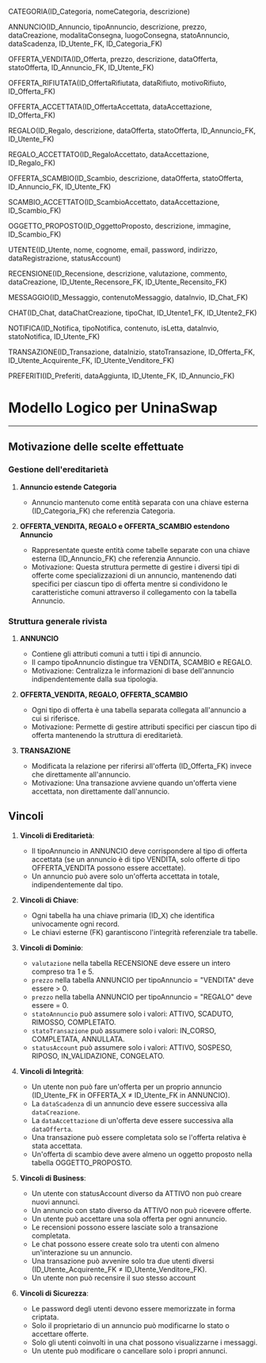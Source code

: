 CATEGORIA(ID_Categoria, nomeCategoria, descrizione)

ANNUNCIO(ID_Annuncio, tipoAnnuncio, descrizione, prezzo, dataCreazione, modalitaConsegna, luogoConsegna, statoAnnuncio, dataScadenza, ID_Utente_FK, ID_Categoria_FK)

OFFERTA_VENDITA(ID_Offerta, prezzo, descrizione, dataOfferta, statoOfferta, ID_Annuncio_FK, ID_Utente_FK)

OFFERTA_RIFIUTATA(ID_OffertaRifiutata, dataRifiuto, motivoRifiuto, ID_Offerta_FK)

OFFERTA_ACCETTATA(ID_OffertaAccettata, dataAccettazione, ID_Offerta_FK)

REGALO(ID_Regalo, descrizione, dataOfferta, statoOfferta, ID_Annuncio_FK, ID_Utente_FK)

REGALO_ACCETTATO(ID_RegaloAccettato, dataAccettazione, ID_Regalo_FK)

OFFERTA_SCAMBIO(ID_Scambio, descrizione, dataOfferta, statoOfferta, ID_Annuncio_FK, ID_Utente_FK)

SCAMBIO_ACCETTATO(ID_ScambioAccettato, dataAccettazione, ID_Scambio_FK)

OGGETTO_PROPOSTO(ID_OggettoProposto, descrizione, immagine, ID_Scambio_FK)

UTENTE(ID_Utente, nome, cognome, email, password, indirizzo, dataRegistrazione, statusAccount)

RECENSIONE(ID_Recensione, descrizione, valutazione, commento, dataCreazione, ID_Utente_Recensore_FK, ID_Utente_Recensito_FK)

MESSAGGIO(ID_Messaggio, contenutoMessaggio, dataInvio, ID_Chat_FK)

CHAT(ID_Chat, dataChatCreazione, tipoChat, ID_Utente1_FK, ID_Utente2_FK)

NOTIFICA(ID_Notifica, tipoNotifica, contenuto, isLetta, dataInvio, statoNotifica, ID_Utente_FK)

TRANSAZIONE(ID_Transazione, dataInizio, statoTransazione, ID_Offerta_FK, ID_Utente_Acquirente_FK, ID_Utente_Venditore_FK)

PREFERITI(ID_Preferiti, dataAggiunta, ID_Utente_FK, ID_Annuncio_FK)





# Modello Logico per UninaSwap

---------------------------------------

## Motivazione delle scelte effettuate

### Gestione dell'ereditarietà

1. **Annuncio estende Categoria**
   - Annuncio mantenuto come entità separata con una chiave esterna (ID_Categoria_FK) che referenzia Categoria.

2. **OFFERTA_VENDITA, REGALO e OFFERTA_SCAMBIO estendono Annuncio**
   - Rappresentate queste entità come tabelle separate con una chiave esterna (ID_Annuncio_FK) che referenzia Annuncio.
   - Motivazione: Questa struttura permette di gestire i diversi tipi di offerte come specializzazioni di un annuncio, mantenendo dati specifici per ciascun tipo di offerta mentre si condividono le caratteristiche comuni attraverso il collegamento con la tabella Annuncio.

### Struttura generale rivista

1. **ANNUNCIO**
   - Contiene gli attributi comuni a tutti i tipi di annuncio.
   - Il campo tipoAnnuncio distingue tra VENDITA, SCAMBIO e REGALO.
   - Motivazione: Centralizza le informazioni di base dell'annuncio indipendentemente dalla sua tipologia.

2. **OFFERTA_VENDITA, REGALO, OFFERTA_SCAMBIO**
   - Ogni tipo di offerta è una tabella separata collegata all'annuncio a cui si riferisce.
   - Motivazione: Permette di gestire attributi specifici per ciascun tipo di offerta mantenendo la struttura di ereditarietà.

3. **TRANSAZIONE**
   - Modificata la relazione per riferirsi all'offerta (ID_Offerta_FK) invece che direttamente all'annuncio.
   - Motivazione: Una transazione avviene quando un'offerta viene accettata, non direttamente dall'annuncio.

## Vincoli

1. **Vincoli di Ereditarietà**:
   - Il tipoAnnuncio in ANNUNCIO deve corrispondere al tipo di offerta accettata (se un annuncio è di tipo VENDITA, solo offerte di tipo OFFERTA_VENDITA possono essere accettate).
   - Un annuncio può avere solo un'offerta accettata in totale, indipendentemente dal tipo.

2. **Vincoli di Chiave**:
   - Ogni tabella ha una chiave primaria (ID_X) che identifica univocamente ogni record.
   - Le chiavi esterne (FK) garantiscono l'integrità referenziale tra tabelle.

3. **Vincoli di Dominio**:
   - `valutazione` nella tabella RECENSIONE deve essere un intero compreso tra 1 e 5.
   - `prezzo` nella tabella ANNUNCIO per tipoAnnuncio = "VENDITA" deve essere > 0.
   - `prezzo` nella tabella ANNUNCIO per tipoAnnuncio = "REGALO" deve essere = 0.
   - `statoAnnuncio` può assumere solo i valori: ATTIVO, SCADUTO, RIMOSSO, COMPLETATO.
   - `statoTransazione` può assumere solo i valori: IN_CORSO, COMPLETATA, ANNULLATA.
   - `statusAccount` può assumere solo i valori: ATTIVO, SOSPESO, RIPOSO, IN_VALIDAZIONE, CONGELATO.

4. **Vincoli di Integrità**:
   - Un utente non può fare un'offerta per un proprio annuncio (ID_Utente_FK in OFFERTA_X ≠ ID_Utente_FK in ANNUNCIO).
   - La `dataScadenza` di un annuncio deve essere successiva alla `dataCreazione`.
   - La `dataAccettazione` di un'offerta deve essere successiva alla `dataOfferta`.
   - Una transazione può essere completata solo se l'offerta relativa è stata accettata.
   - Un'offerta di scambio deve avere almeno un oggetto proposto nella tabella OGGETTO_PROPOSTO.

5. **Vincoli di Business**:
   - Un utente con statusAccount diverso da ATTIVO non può creare nuovi annunci.
   - Un annuncio con stato diverso da ATTIVO non può ricevere offerte.
   - Un utente può accettare una sola offerta per ogni annuncio.
   - Le recensioni possono essere lasciate solo a transazione completata.
   - Le chat possono essere create solo tra utenti con almeno un'interazione su un annuncio.
   - Una transazione può avvenire solo tra due utenti diversi (ID_Utente_Acquirente_FK ≠ ID_Utente_Venditore_FK).
   - Un utente non può recensire il suo stesso account

6. **Vincoli di Sicurezza**:
   - Le password degli utenti devono essere memorizzate in forma criptata.
   - Solo il proprietario di un annuncio può modificarne lo stato o accettare offerte.
   - Solo gli utenti coinvolti in una chat possono visualizzarne i messaggi.
   - Un utente può modificare o cancellare solo i propri annunci.


